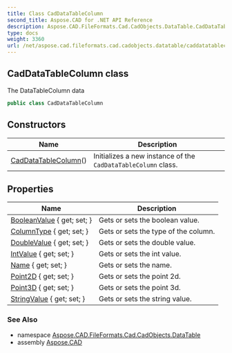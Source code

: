 ```yaml
---
title: Class CadDataTableColumn
second_title: Aspose.CAD for .NET API Reference
description: Aspose.CAD.FileFormats.Cad.CadObjects.DataTable.CadDataTableColumn class. The DataTableColumn data
type: docs
weight: 3360
url: /net/aspose.cad.fileformats.cad.cadobjects.datatable/caddatatablecolumn/
---
```

## CadDataTableColumn class

The DataTableColumn data

```csharp
public class CadDataTableColumn
```

## Constructors

| Name | Description |
| --- | --- |
| [CadDataTableColumn](caddatatablecolumn/)() | Initializes a new instance of the `CadDataTableColumn` class. |

## Properties

| Name | Description |
| --- | --- |
| [BooleanValue](../../aspose.cad.fileformats.cad.cadobjects.datatable/caddatatablecolumn/booleanvalue/) { get; set; } | Gets or sets the boolean value. |
| [ColumnType](../../aspose.cad.fileformats.cad.cadobjects.datatable/caddatatablecolumn/columntype/) { get; set; } | Gets or sets the type of the column. |
| [DoubleValue](../../aspose.cad.fileformats.cad.cadobjects.datatable/caddatatablecolumn/doublevalue/) { get; set; } | Gets or sets the double value. |
| [IntValue](../../aspose.cad.fileformats.cad.cadobjects.datatable/caddatatablecolumn/intvalue/) { get; set; } | Gets or sets the int value. |
| [Name](../../aspose.cad.fileformats.cad.cadobjects.datatable/caddatatablecolumn/name/) { get; set; } | Gets or sets the name. |
| [Point2D](../../aspose.cad.fileformats.cad.cadobjects.datatable/caddatatablecolumn/point2d/) { get; set; } | Gets or sets the point 2d. |
| [Point3D](../../aspose.cad.fileformats.cad.cadobjects.datatable/caddatatablecolumn/point3d/) { get; set; } | Gets or sets the point 3d. |
| [StringValue](../../aspose.cad.fileformats.cad.cadobjects.datatable/caddatatablecolumn/stringvalue/) { get; set; } | Gets or sets the string value. |

### See Also

* namespace [Aspose.CAD.FileFormats.Cad.CadObjects.DataTable](../../aspose.cad.fileformats.cad.cadobjects.datatable/)
* assembly [Aspose.CAD](../../)


